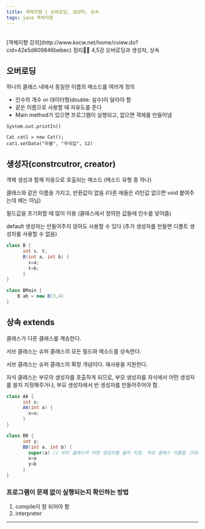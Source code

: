 ```yaml
---
title: 객체지향 | 오버로딩, 생성자, 상속
tags: java 객체지향
---
```


<br/>
[객체지향 강의](http://www.kocw.net/home/cview.do?cid=42e5d809846bebec) 정리✍🏻 4,5강 오버로딩과 생성자, 상속 <br/>
<!--more-->


## 오버로딩

하나의 클래스 내에서 동일한 이름의 메소드를 여러개 정의

- 인수의 개수 or 데이터형(double: 실수)이 달라야 함
- 같은 이름으로 사용할 때 자유도를 준다
- Main method가 있으면 프로그램이 실행되고, 없으면 객체를 만들어냄



```
System.out.printIn()

Cat cat1 = new Cat();
cat1.setData("마블", "우리집", 12)
```



## 생성자(constrcutror, creator)

객체 생성과 함께 자동으로 호출되는 메소드 (메소드 유형 중 하나)

클래스와 같은 이름을 가지고, 반환값이 없음 (다른 애들은 리턴값 없으면 void 붙여주는데 얘는 아님)

필드값을 초기화할 때 많이 이용 (클래스에서 정의한 값들에 인수를 넣어줌)

default 생성자는 만들어주지 않아도 사용할 수 있다 (추가 생성자를 만들면 디폴트 생성자를 사용할 수 없음)



```java
class B {
      int s, t;
      B(int a, int b) {
        s=a;
        t=b;
      }
}

class BMain {
	B ab = new B(3,4)
}
```



## 상속 extends

클래스가 다른 클래스를 계승한다.

서브 클래스는 슈퍼 클래스의 모든 필드와 메소드를 상속한다.

서브 클래스는 슈퍼 클래스의 확장 개념이다. 재사용을 지원한다.

자식 클래스는 부모의 생성자를 호출하게 되므로,  부모 생성자를 자식에서 어떤 생성자를 쓸지 지정해주거나, 부모 생성자에서 빈 생성자를 만들어주어야 함.



```java
class AA {
      int x;
      AA(int a) {
        x=a;
      }
}

class BB {
      int y;
      BB(int a, int b) {
        super(a) // 부모 클래스의 어떤 생성자를 쓸지 지정. 부모 클래스 이름을 그대로 사용할 수 없음
        x=a
        y=b
      }
}
```





### 프로그램이 문제 없이 실행되는지 확인하는 방법

1. compile이 잘 되어야 함
2. interpreter

---
